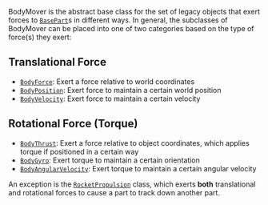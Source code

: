 BodyMover is the abstract base class for the set of legacy objects that exert
forces to [`BasePart`](https://create.roblox.com/docs/reference/engine/classes/BasePart)s in different ways. In general, the subclasses of
BodyMover can be placed into one of two categories based on the type of
force(s) they exert:
## Translational Force

- [`BodyForce`](https://create.roblox.com/docs/reference/engine/classes/BodyForce): Exert a force relative to world coordinates
- [`BodyPosition`](https://create.roblox.com/docs/reference/engine/classes/BodyPosition): Exert force to maintain a certain world position
- [`BodyVelocity`](https://create.roblox.com/docs/reference/engine/classes/BodyVelocity): Exert force to maintain a certain velocity

## Rotational Force (Torque)

- [`BodyThrust`](https://create.roblox.com/docs/reference/engine/classes/BodyThrust): Exert a force relative to object coordinates, which
applies torque if positioned in a certain way
- [`BodyGyro`](https://create.roblox.com/docs/reference/engine/classes/BodyGyro): Exert torque to maintain a certain orientation
- [`BodyAngularVelocity`](https://create.roblox.com/docs/reference/engine/classes/BodyAngularVelocity): Exert torque to maintain a certain angular
velocity

An exception is the [`RocketPropulsion`](https://create.roblox.com/docs/reference/engine/classes/RocketPropulsion) class, which exerts **both**
translational and rotational forces to cause a part to track down another
part.